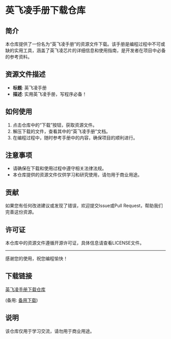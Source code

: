 # 英飞凌手册下载仓库

## 简介

本仓库提供了一份名为“英飞凌手册”的资源文件下载。该手册是编程过程中不可或缺的实用工具，涵盖了英飞凌芯片的详细信息和使用指南，是开发者在项目中必备的参考资料。

## 资源文件描述

- **标题**: 英飞凌手册
- **描述**: 实用英飞凌手册，写程序必备！

## 如何使用

1. 点击仓库中的“下载”按钮，获取资源文件。
2. 解压下载的文件，查看其中的“英飞凌手册”文档。
3. 在编程过程中，随时参考手册中的内容，确保项目的顺利进行。

## 注意事项

- 请确保在下载和使用过程中遵守相关法律法规。
- 本仓库提供的资源文件仅供学习和研究使用，请勿用于商业用途。

## 贡献

如果您有任何改进建议或发现了错误，欢迎提交Issue或Pull Request，帮助我们完善这份资源。

## 许可证

本仓库中的资源文件遵循开源许可证，具体信息请查看LICENSE文件。

---

感谢您的使用，祝您编程愉快！

## 下载链接
[英飞凌手册下载仓库](https://pan.quark.cn/s/5ca629a43eb9) 

(备用: [备用下载](https://pan.baidu.com/s/1ZF_S31OVhV9GMjTSLQwAjA?pwd=1234))

## 说明

该仓库仅用于学习交流，请勿用于商业用途。
